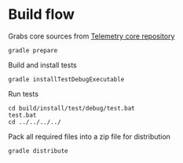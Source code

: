 # Build flow

Grabs core sources from [Telemetry core repository](github.com/Overdrivr/Telemetry)

```
gradle prepare
```

Build and install tests
```
gradle installTestDebugExecutable
```

Run tests
```
cd build/install/test/debug/test.bat
test.bat
cd ../../../../
```

Pack all required files into a zip file for distribution
```
gradle distribute
```
